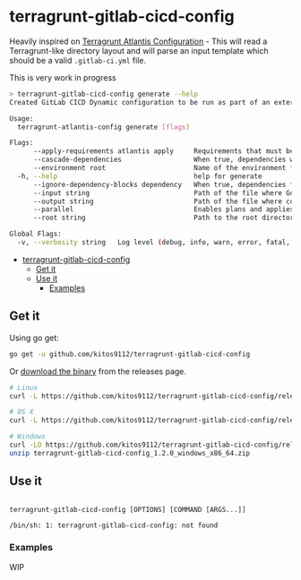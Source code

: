 # terragrunt-gitlab-cicd-config

Heavily inspired on [Terragrunt Atlantis Configuration](https://github.com/transcend-io/terragrunt-atlantis-config) - This will read a Terragrunt-like directory layout and will parse an input template which should be a valid `.gitlab-ci.yml` file.

This is very work in progress

```bash
> terragrunt-gitlab-cicd-config generate --help
Created GitLab CICD Dynamic configuration to be run as part of an external trigger. Use carefully

Usage:
  terragrunt-atlantis-config generate [flags]

Flags:
      --apply-requirements atlantis apply     Requirements that must be satisfied before atlantis apply can be run. Currently the only supported requirements are `approved` and `mergeable`. Can be overridden by locals
      --cascade-dependencies                  When true, dependencies will cascade, meaning that a module will be declared to depend not only on its dependencies, but all dependencies of its dependencies all the way down. Default is true (default true)
      --environment root                      Name of the environment folder within root directory. Default is ""
  -h, --help                                  help for generate
      --ignore-dependency-blocks dependency   When true, dependencies found in dependency blocks will be ignored
      --input string                          Path of the file where Go Template configuration will be inputted. Default is .gitlab-ci.yml
      --output string                         Path of the file where configuration will be generated. Default is not to write to file (default ".gitlab-ci.yml")
      --parallel                              Enables plans and applies to happen in parallel. Default is enabled (default true)
      --root string                           Path to the root directory of the git repo you want to build config for. Default is current dir (default "/home/msoutullo/projects/iv/terragrunt-gitlab-cicd-config")

Global Flags:
  -v, --verbosity string   Log level (debug, info, warn, error, fatal, panic (default "info")
```
<!-- TOC -->

- [terragrunt-gitlab-cicd-config](#app)
  - [Get it](#get-it)
  - [Use it](#use-it)
    - [Examples](#examples)

<!-- /TOC -->

## Get it

Using go get:

```bash
go get -u github.com/kitos9112/terragrunt-gitlab-cicd-config
```

Or [download the binary](https://github.com/kitos9112/terragrunt-gitlab-cicd-config/releases/latest) from the releases page.

```bash
# Linux
curl -L https://github.com/kitos9112/terragrunt-gitlab-cicd-config/releases/download/1.2.0/terragrunt-gitlab-cicd-config_1.2.0_linux_x86_64.tar.gz | tar xz

# OS X
curl -L https://github.com/kitos9112/terragrunt-gitlab-cicd-config/releases/download/1.2.0/terragrunt-gitlab-cicd-config_1.2.0_osx_x86_64.tar.gz | tar xz

# Windows
curl -LO https://github.com/kitos9112/terragrunt-gitlab-cicd-config/releases/download/1.2.0/terragrunt-gitlab-cicd-config_1.2.0_windows_x86_64.zip
unzip terragrunt-gitlab-cicd-config_1.2.0_windows_x86_64.zip
```

## Use it

```text

terragrunt-gitlab-cicd-config [OPTIONS] [COMMAND [ARGS...]]

/bin/sh: 1: terragrunt-gitlab-cicd-config: not found
```

### Examples

WIP
